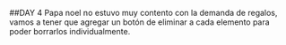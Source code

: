 ##DAY 4
Papa noel no estuvo muy contento con la demanda de regalos, vamos a tener que agregar un botón de eliminar a cada elemento para poder borrarlos individualmente.
